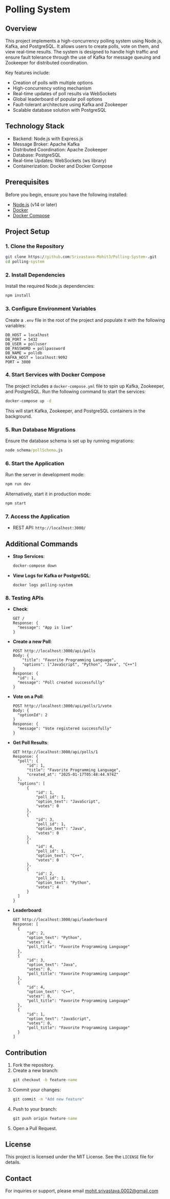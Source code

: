 # Polling System

## Overview

This project implements a high-concurrency polling system using Node.js, Kafka, and PostgreSQL. It allows users to create polls, vote on them, and view real-time results. The system is designed to handle high traffic and ensure fault tolerance through the use of Kafka for message queuing and Zookeeper for distributed coordination.

Key features include:

- Creation of polls with multiple options
- High-concurrency voting mechanism
- Real-time updates of poll results via WebSockets
- Global leaderboard of popular poll options
- Fault-tolerant architecture using Kafka and Zookeeper
- Scalable database solution with PostgreSQL

## Technology Stack

- Backend: Node.js with Express.js
- Message Broker: Apache Kafka
- Distributed Coordination: Apache Zookeeper
- Database: PostgreSQL
- Real-time Updates: WebSockets (ws library)
- Containerization: Docker and Docker Compose

## Prerequisites

Before you begin, ensure you have the following installed:

- [Node.js](https://nodejs.org/) (v14 or later)
- [Docker](https://www.docker.com/get-started)
- [Docker Compose](https://docs.docker.com/compose/install/)

## Project Setup

### 1. Clone the Repository

```cmd
git clone https://github.com/Srivastava-Mohit3/Polling-System-.git
cd polling-system
```

### 2. Install Dependencies

Install the required Node.js dependencies:

```cmd
npm install
```

### 3. Configure Environment Variables

Create a `.env` file in the root of the project and populate it with the following variables:

```env
DB_HOST = localhost
DB_PORT = 5432
DB_USER = polluser
DB_PASSWORD = pollpassword
DB_NAME = polldb
KAFKA_HOST = localhost:9092
PORT = 3000
```


### 4. Start Services with Docker Compose

The project includes a `docker-compose.yml` file to spin up Kafka, Zookeeper, and PostgreSQL. Run the following command to start the services:

```cmd
docker-compose up -d
```

This will start Kafka, Zookeeper, and PostgreSQL containers in the background.

### 5. Run Database Migrations

Ensure the database schema is set up by running migrations:

```cmd
node schema/pollSchema.js
```

### 6. Start the Application

Run the server in development mode:

```cmd
npm run dev
```

Alternatively, start it in production mode:

```cmd
npm start
```

### 7. Access the Application

- REST API: `http://localhost:3000/`


## Additional Commands

- **Stop Services**:

  ```cmd
  docker-compose down
  ```

- **View Logs for Kafka or PostgreSQL**:

  ```
  docker logs polling-system
  ```
### 8. Testing APIs


- **Check**:
  ```http
  GET / 
  Response: {
    "message": "App is live"
  }
  ```

- **Create a new Poll**:
  ```http
  POST http://localhost:3000/api/polls
  Body: {
      "title": "Favorite Programming Language",
      "options": ["JavaScript", "Python", "Java", "C++"]
  }
  Response: {
    "id": 1,
    "message": "Poll created successfully"
  }
  ```

- **Vote on a Poll**:
  ```http
  POST http://localhost:3000/api/polls/1/vote
  Body: {
    "optionId": 2
  }
  Response: {
    "message": "Vote registered successfully"
  }
  ```

- **Get Poll Results**:
  ```http
  GET http://localhost:3000/api/polls/1
  Response: {
    "poll": {
        "id": 1,
        "title": "Favorite Programming Language",
        "created_at": "2025-01-17T05:48:44.974Z"
    },
    "options": [
        {
            "id": 1,
            "poll_id": 1,
            "option_text": "JavaScript",
            "votes": 0
        },
        {
            "id": 3,
            "poll_id": 1,
            "option_text": "Java",
            "votes": 0
        },
        {
            "id": 4,
            "poll_id": 1,
            "option_text": "C++",
            "votes": 0
        },
        {
            "id": 2,
            "poll_id": 1,
            "option_text": "Python",
            "votes": 4
        }
    ]
  }
  ```

- **Leaderboard**:
  ```http
  GET http://localhost:3000/api/leaderboard
  Response: [
    {
        "id": 2,
        "option_text": "Python",
        "votes": 4,
        "poll_title": "Favorite Programming Language"
    },
    {
        "id": 3,
        "option_text": "Java",
        "votes": 0,
        "poll_title": "Favorite Programming Language"
    },
    {
        "id": 4,
        "option_text": "C++",
        "votes": 0,
        "poll_title": "Favorite Programming Language"
    },
    {
        "id": 1,
        "option_text": "JavaScript",
        "votes": 0,
        "poll_title": "Favorite Programming Language"
    }
  ]
  ```


## Contribution

1. Fork the repository.
2. Create a new branch:
   ```cmd
   git checkout -b feature-name
   ```
3. Commit your changes:
   ```cmd
   git commit -m "Add new feature"
   ```
4. Push to your branch:
   ```cmd
   git push origin feature-name
   ```
5. Open a Pull Request.

## License

This project is licensed under the MIT License. See the `LICENSE` file for details.

## Contact

For inquiries or support, please email mohit.srivastava.0002@gmail.com
